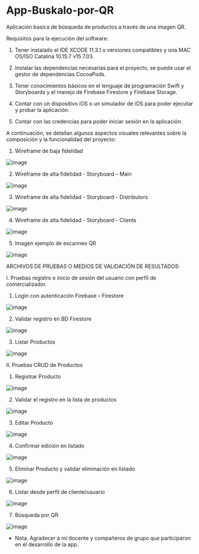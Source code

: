 # App-Buskalo-por-QR
Aplicación basica de búsqueda de productos a través de una imagen QR.

Requisitos para la ejecución del software:

1)	Tener instalado el IDE XCODE 11.3.1 o versiones compatibles y una MAC OS/ISO Catalina 10.15.7 v15.7.03.

2)	Instalar las dependencias necesarias para el proyecto, se puede usar el gestor de dependencias CocoaPods. 

4)	Tener conocimientos básicos en el lenguaje de programación Swift y Storyboards y el manejo de Firebase Firestore y Firebase Storage.

4)	Contar con un dispositivo iOS o un simulador de iOS para poder ejecutar y probar la aplicación.

5)	Contar con las credencias para poder iniciar sesión en la aplicación.


A continuación, se detallan algunos aspectos visuales relevantes sobre la composición y la funcionalidad del proyecto:


1. Wireframe de baja fidelidad

![image](https://user-images.githubusercontent.com/88556496/223900501-fc44f1f2-26f7-401a-b8ac-5484e681b80d.png)

2. Wireframe de alta fidelidad - Storyboard – Main

![image](https://user-images.githubusercontent.com/88556496/223901535-35dd2539-95fb-4ea5-ac06-d6638418d631.png)

3. Wireframe de alta fidelidad - Storyboard - Distributors

 ![image](https://user-images.githubusercontent.com/88556496/223901572-0d890faa-4e66-4db5-ab7b-d71af1d18ac2.png)

4. Wireframe de alta fidelidad - Storyboard - Clients
 
![image](https://user-images.githubusercontent.com/88556496/223901617-ed0ae501-3f9e-4a00-97a1-6e3e9eae1ddb.png)

5. Imagen ejemplo de escanneo QR 

![image](https://user-images.githubusercontent.com/88556496/223901657-803916a2-66b7-48af-afe5-5f5c8c4e4549.png)


ARCHIVOS DE PRUEBAS O MEDIOS DE VALIDACIÓN DE RESULTADOS:

I.	Pruebas registro e inicio de sesión del usuario con perfil de comercializador.

1)	Login con autenticación Firebase – Firestore

![image](https://user-images.githubusercontent.com/88556496/223903922-8ebe2e15-5e1d-4b8f-b294-b691d35053c8.png)

2)	Validar registro en BD Firestore

![image](https://user-images.githubusercontent.com/88556496/223904031-80050634-64c0-427d-8d6a-473cae75aac2.png)

3)	Listar Productos

![image](https://user-images.githubusercontent.com/88556496/223904168-43de01f8-6237-4a26-8741-e8cf01bb280e.png)

II.	Pruebas CRUD de Productos

1.	Registrar Producto

![image](https://user-images.githubusercontent.com/88556496/223904339-fcd0f01a-ca09-4aa7-b46a-b590cc6c2e2d.png)

2.	Validar el registro en la lista de productos

![image](https://user-images.githubusercontent.com/88556496/223904407-fd986fcd-41f5-49bf-a1bd-b2fa76000b8f.png)

3.	Editar Producto

![image](https://user-images.githubusercontent.com/88556496/223904558-5528a101-9287-4b82-a5f5-342a1e834e0b.png)

4.	Confirmar edición en listado

![image](https://user-images.githubusercontent.com/88556496/223904631-d13aed54-e9be-4682-942e-b698cbbf6986.png)

5.	Eliminar Producto y validar eliminación en listado

![image](https://user-images.githubusercontent.com/88556496/223904695-4556fdef-8978-48f5-95b1-c3122a8fd79e.png)

6.	Listar desde perfil de cliente/usuario

![image](https://user-images.githubusercontent.com/88556496/223904977-1653ea27-3011-45f3-aee5-8dd5a235d9fc.png)

7.	Búsqueda por QR

![image](https://user-images.githubusercontent.com/88556496/223905161-bd945ac6-6db8-4e11-a0a6-c11014a9b622.png)

* Nota. Agradecer a mi docente y compañeros de grupo que participaron en el desarrollo de la app.
